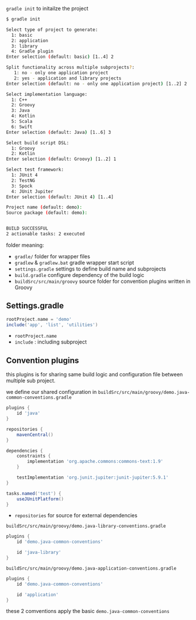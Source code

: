 
`gradle init`
to initailze the project

```bash
$ gradle init

Select type of project to generate:
  1: basic
  2: application
  3: library
  4: Gradle plugin
Enter selection (default: basic) [1..4] 2

Split functionality across multiple subprojects?:
   1: no - only one application project
   2: yes - application and library projects
Enter selection (default: no - only one application project) [1..2] 2

Select implementation language:
  1: C++
  2: Groovy
  3: Java
  4: Kotlin
  5: Scala
  6: Swift
Enter selection (default: Java) [1..6] 3

Select build script DSL:
  1: Groovy
  2: Kotlin
Enter selection (default: Groovy) [1..2] 1

Select test framework:
  1: JUnit 4
  2: TestNG
  3: Spock
  4: JUnit Jupiter
Enter selection (default: JUnit 4) [1..4]

Project name (default: demo):
Source package (default: demo):


BUILD SUCCESSFUL
2 actionable tasks: 2 executed
```


folder meaning:
* `gradle/` folder for wrapper files
* `gradlew` & `gradlew.bat` gradle wrapper start script
* `settings.gradle` settings to define build name and subprojects
* `build.gradle` configure dependency of the build logic
* `buildSrc/src/main/groovy` source folder for convention plugins written in Groovy


## Settings.gradle

```groovy
rootProject.name = 'demo'
include('app', 'list', 'utilities')
```

* `rootProject.name`
* `include` : including subproject

## Convention plugins

this plugins is for sharing same build logic and configuration file between multiple sub project.

we define our shared configuration in
`buildSrc/src/main/groovy/demo.java-common-conventions.gradle`
```groovy
plugins {
    id 'java' 
}

repositories {
    mavenCentral() 
}

dependencies {
    constraints {
        implementation 'org.apache.commons:commons-text:1.9' 
    }

    testImplementation 'org.junit.jupiter:junit-jupiter:5.9.1' 
}

tasks.named('test') {
    useJUnitPlatform() 
}
```

* `repositories` for source for external dependencies


`buildSrc/src/main/groovy/demo.java-library-conventions.gradle`
```groovy
plugins {
    id 'demo.java-common-conventions' 

    id 'java-library' 
}
```

`buildSrc/src/main/groovy/demo.java-application-conventions.gradle`
```groovy
plugins {
    id 'demo.java-common-conventions' 

    id 'application' 
}
```

these 2 comventions apply the basic `demo.java-common-conventions`
